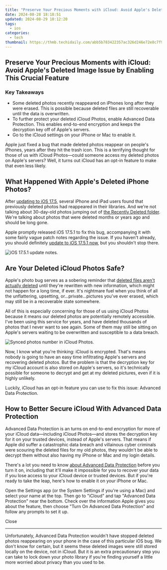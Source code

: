 ```yaml
---
title: "Preserve Your Precious Moments with iCloud: Avoid Apple's Deleted Image Issue by Enabling This Crucial Feature"
date: 2024-08-28 18:18:51
updated: 2024-08-29 10:12:20
tags:
  - ios
categories:
  - tech
thumbnail: https://thmb.techidaily.com/abb5b783422357ac326d246e72e8c7f9c8f3c9e301b0d6289c4da0aac55fb642.jpg
---
```


## Preserve Your Precious Moments with iCloud: Avoid Apple's Deleted Image Issue by Enabling This Crucial Feature

### Key Takeaways

* Some deleted photos recently reappeared on iPhones long after they were erased. This is possible because deleted files are still recoverable until the data is overwritten.
* To further protect your deleted iCloud Photos, enable Advanced Data Protection. This enables end-to-end encryption and keeps the decryption key off of Apple's servers.
* Go to the iCloud settings on your iPhone or Mac to enable it.

 Apple just fixed a bug that made deleted photos reappear on people's iPhones, years after they hit the trash icon. This is a terrifying thought for those of us with iCloud Photos—could someone access my deleted photos on Apple's servers? Well, it turns out iCloud has an opt-in feature to make that even less likely.

##  What Happened With Apple's Deleted iPhone Photos?

 After [updating to iOS 17.5](https://activate-lock.techidaily.com/how-to-remove-activation-lock-from-the-iphone-12-pro-without-previous-owner-by-drfone-ios/), several iPhone and iPad users found that previously deleted photos had reappeared in their libraries. And we're not talking about 30-day-old photos jumping out of [the Recently Deleted folder](https://unlock-android.techidaily.com/in-2024-top-10-fingerprint-lock-apps-to-lock-your-infinix-smart-8-hd-phone-by-drfone-android/). We're talking about photos that were deleted months or years ago and should be long gone.

 Apple promptly released iOS 17.5.1 to fix this bug, accompanying it with some fairly vague patch notes regarding the issue. If you haven't already, you should definitely [update to iOS 17.5.1 now](https://some-knowledge.techidaily.com/2024-approved-game-on-unlocking-full-potential-in-funimate/), but you shouldn't stop there.

![iOS 17.5.1 update notes.](https://static1.howtogeekimages.com/wordpress/wp-content/uploads/2024/05/ios-17-5-1-update-notes.png) 

##  Are Your Deleted iCloud Photos Safe?

 Apple's photo bug serves as a sobering reminder that [deleted files aren't actually deleted](https://screen-recording.techidaily.com/updated-enhancing-facebook-viewership-with-obs-broadcasts/) until they're rewritten with new information, which might not happen for a long time, if ever. It's nightmare fuel when you think of all the unflattering, upsetting, or…private…pictures you've ever erased, which may still be in a recoverable state somewhere.

 All of this is especially concerning for those of us using iCloud Photos because it means our deleted photos are potentially remotely accessible. I've been using this service for years, and have deleted thousands of photos that I never want to see again. Some of them may still be sitting on Apple's servers waiting to be overwritten and susceptible to a data breach.

![Synced photos number in iCloud Photos.](https://static1.howtogeekimages.com/wordpress/wp-content/uploads/2024/05/synced-photos-number-in-icloud-photos.jpg) 

 Now, I know what you're thinking: iCloud is encrypted. That's means nobody is going to have an easy time infiltrating Apple's servers and recovering deleted photos. But the problem is that the decryption key for my iCloud account is also stored on Apple's servers, so it's technically possible for someone to decrypt and get at my deleted pictures, even if it is highly unlikely.

 Luckily, iCloud has an opt-in feature you can use to fix this issue: Advanced Data Protection.

##  How to Better Secure iCloud With Advanced Data Protection

 Advanced Data Protection is an turns on end-to-end encryption for more of your iCloud data—including iCloud Photos—and stores the decryption key for it on your trusted devices, instead of Apple's servers. That means if Apple did suffer a catastrophic data breach and villainous cyber criminals were scouring the deleted files for my old photos, they wouldn't be able to decrypt them without also having my iPhone or Mac and my login details.

 There's a lot you need to know [about Advanced Data Protection](https://remote-screen-capture.techidaily.com/updated-slowing-down-action-iphone-filmmaking-tricks/) before you turn it on, including that it'll make it impossible for you to recover your data if you lose access to your iCloud device or trusted devices. But if you're ready to take the leap, here's how to enable it on your iPhone or Mac.

 Open the Settings app (or the System Settings if you're using a Mac) and select your name at the top. Then go to "iCloud" and tap "Advanced Data Protection" near the bottom. Check over the information Apple gives you about the feature, then choose "Turn On Advanced Data Protection" and follow any prompts to set it up.

Close 

---

 Unfortunately, Advanced Data Protection wouldn't have stopped deleted photos reappearing on your phone in the case of this particular iOS bug. We don't know for certain, but it seems these deleted images were still stored locally on the device, not in iCloud. But it is an extra precautionary step you can take to lock down your photo library if you're finding yourself a little more worried about privacy than you used to be.

<ins class="adsbygoogle"
     style="display:block"
     data-ad-format="autorelaxed"
     data-ad-client="ca-pub-7571918770474297"
     data-ad-slot="1223367746"></ins>



<ins class="adsbygoogle"
     style="display:block"
     data-ad-client="ca-pub-7571918770474297"
     data-ad-slot="8358498916"
     data-ad-format="auto"
     data-full-width-responsive="true"></ins>
